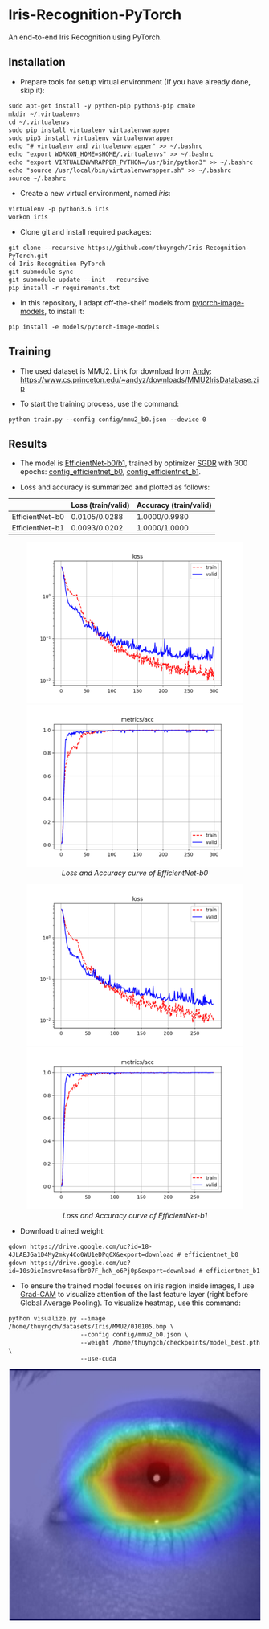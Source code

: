 # Iris-Recognition-PyTorch
An end-to-end Iris Recognition using PyTorch.


## Installation

* Prepare tools for setup virtual environment (If you have already done, skip it):
```
sudo apt-get install -y python-pip python3-pip cmake
mkdir ~/.virtualenvs
cd ~/.virtualenvs
sudo pip install virtualenv virtualenvwrapper
sudo pip3 install virtualenv virtualenvwrapper
echo "# virtualenv and virtualenvwrapper" >> ~/.bashrc
echo "export WORKON_HOME=$HOME/.virtualenvs" >> ~/.bashrc
echo "export VIRTUALENVWRAPPER_PYTHON=/usr/bin/python3" >> ~/.bashrc
echo "source /usr/local/bin/virtualenvwrapper.sh" >> ~/.bashrc
source ~/.bashrc
```

* Create a new virtual environment, named *iris*:
```
virtualenv -p python3.6 iris
workon iris
```

* Clone git and install required packages:
```
git clone --recursive https://github.com/thuyngch/Iris-Recognition-PyTorch.git
cd Iris-Recognition-PyTorch
git submodule sync
git submodule update --init --recursive
pip install -r requirements.txt
```

* In this repository, I adapt off-the-shelf models from [pytorch-image-models](https://github.com/rwightman/pytorch-image-models), to install it:
```
pip install -e models/pytorch-image-models
```


## Training
* The used dataset is MMU2. Link for download from [Andy](https://www.cs.princeton.edu/~andyz/irisrecognition): https://www.cs.princeton.edu/~andyz/downloads/MMU2IrisDatabase.zip

* To start the training process, use the command:
```
python train.py --config config/mmu2_b0.json --device 0
```


## Results

* The model is [EfficientNet-b0/b1](https://arxiv.org/abs/1905.11946), trained by optimizer [SGDR](https://arxiv.org/abs/1608.03983) with 300 epochs: [config_efficientnet_b0](config/mmu2_b0.json), [config_efficientnet_b1](config/mmu2_b1.json).


* Loss and accuracy is summarized and plotted as follows:
  
|                 | Loss (train/valid) | Accuracy (train/valid) |
|-----------------|--------------------|------------------------|
| EfficientNet-b0 |    0.0105/0.0288   |      1.0000/0.9980     |
| EfficientNet-b1 |    0.0093/0.0202   |      1.0000/1.0000     |

<p align="center">
  <img src="pics/b0_loss.png" width="430" alt="accessibility text">
  <img src="pics/b0_acc.png" width="430" alt="accessibility text">
  <br>
  <em>Loss and Accuracy curve of EfficientNet-b0</em>
</p>

<p align="center">
  <img src="pics/b1_loss.png" width="430" alt="accessibility text">
  <img src="pics/b1_acc.png" width="430" alt="accessibility text">
  <br>
  <em>Loss and Accuracy curve of EfficientNet-b1</em>
</p>

* Download trained weight:
```
gdown https://drive.google.com/uc?id=18-4JLAEJGa1D4My2mky4Co0WU1eDPq6X&export=download # efficientnet_b0
gdown https://drive.google.com/uc?id=10sOieImsvre4msafbr07F_hdN_o6Pj0p&export=download # efficientnet_b1
```

* To ensure the trained model focuses on iris region inside images, I use [Grad-CAM](https://arxiv.org/abs/1610.02391) to visualize attention of the last feature layer (right before Global Average Pooling). To visualize heatmap, use this command:
```
python visualize.py --image /home/thuyngch/datasets/Iris/MMU2/010105.bmp \
                    --config config/mmu2_b0.json \
                    --weight /home/thuyngch/checkpoints/model_best.pth \
                    --use-cuda
```

<p align="center">
  <img src="pics/b0_gradcam.jpg" width="500" alt="accessibility text">
</p>

